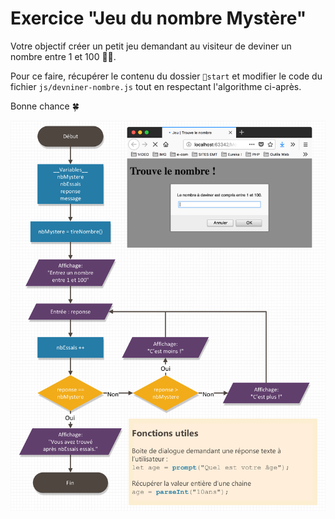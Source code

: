 # Exercice "Jeu du nombre Mystère"

Votre objectif créer un petit jeu demandant au visiteur de deviner un nombre entre 1 et 100 🙇‍♀️.

Pour ce faire, récupérer le contenu du dossier `📁start` et modifier le code du fichier `js/devniner-nombre.js` tout en respectant l'algorithme ci-après.

Bonne chance 🍀

![jeu nombre mystere](img/jeu-nombre-mystere.png)
